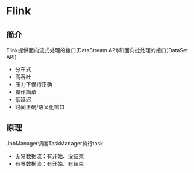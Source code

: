 # Flink
## 简介
Flink提供面向流式处理的接口(DataStream API)和面向批处理的接口(DataSet API)
* 分布式
* 高吞吐
* 压力下保持正确
* 操作简单
* 低延迟
* 时间正确/语义化窗口

## 原理
JobManager调度TaskManager执行task
* 无界数据流：有开始、没结束
* 有界数据流：有开始、有结束
